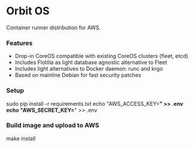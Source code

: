 # Orbit OS

Container runner distribution for AWS.

### Features

 * Drop-in CoreOS compatible with existing CoreOS clusters (fleet, etcd)
 * Includes Flotilla as light database agnostic alternative to Fleet
 * Includes light alternatives to Docker daemon: runc and krgo
 * Based on mainline Debian for fast security patches

### Setup
sudo pip install -r requirements.txt
echo "AWS_ACCESS_KEY=****************" >> .env
echo "AWS_SECRET_KEY=****************" >> .env

### Build image and upload to AWS
make install
